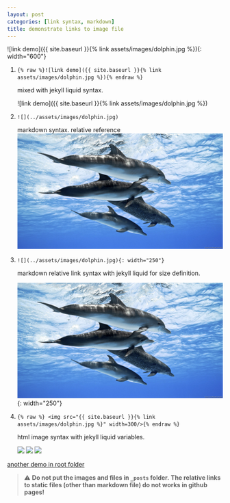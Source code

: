 ```yaml
---
layout: post
categories: [link syntax, markdown]
title: demonstrate links to image file
---
```


![link demo]({{ site.baseurl }}{% link assets/images/dolphin.jpg %}){: width="600"}

1. `{% raw %}![link demo]({{ site.baseurl }}{% link assets/images/dolphin.jpg %}){% endraw %}`

    mixed with jekyll liquid syntax. 

    ![link demo]({{ site.baseurl }}{% link assets/images/dolphin.jpg %})

1. `![](../assets/images/dolphin.jpg)`

    markdown syntax. relative reference
    ![](../assets/images/dolphin.jpg)

1. `![](../assets/images/dolphin.jpg){: width="250"}`

    markdown relative link syntax with jekyll liquid for size definition.

    ![](../assets/images/dolphin.jpg){: width="250"}

1. ```{% raw %} <img src="{{ site.baseurl }}{% link assets/images/dolphin.jpg %}" width=300/>{% endraw %}```

    html image syntax with jekyll liquid variables.

    <img src="{{ site.baseurl }}{% link assets/images/dolphin.jpg %}" width=300/>
    <img src="{{ site.baseurl }}{% link assets/images/dolphin.jpg %}" width=300/>
    <img src="{{ site.baseurl }}{% link assets/images/dolphin.jpg %}" width=300/>

[another demo in root folder](../demonstrate-links-in-root-folder.md.md)


> ⚠️ **Do not put the images and files in `_posts` folder.**
> **The relative links to static files (other than markdown file) do not works in github pages!**
